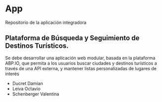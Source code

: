 # App
Repositorio de la aplicación integradora
## Plataforma de Búsqueda y Seguimiento de Destinos Turísticos.
  Se debe desarrollar una aplicación web modular, basada en la plataforma ABP.IO, que
  permita a los usuarios buscar ciudades y destinos turísticos a través de una API externa,
  y mantener listas personalizadas de lugares de interés
* Ducret Damian 
* Leiva Octavio
* Schenberger Valentina

